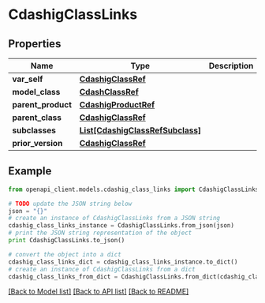 # CdashigClassLinks


## Properties
Name | Type | Description | Notes
------------ | ------------- | ------------- | -------------
**var_self** | [**CdashigClassRef**](CdashigClassRef.md) |  | [optional] 
**model_class** | [**CdashClassRef**](CdashClassRef.md) |  | [optional] 
**parent_product** | [**CdashigProductRef**](CdashigProductRef.md) |  | [optional] 
**parent_class** | [**CdashigClassRef**](CdashigClassRef.md) |  | [optional] 
**subclasses** | [**List[CdashigClassRefSubclass]**](CdashigClassRefSubclass.md) |  | [optional] 
**prior_version** | [**CdashigClassRef**](CdashigClassRef.md) |  | [optional] 

## Example

```python
from openapi_client.models.cdashig_class_links import CdashigClassLinks

# TODO update the JSON string below
json = "{}"
# create an instance of CdashigClassLinks from a JSON string
cdashig_class_links_instance = CdashigClassLinks.from_json(json)
# print the JSON string representation of the object
print CdashigClassLinks.to_json()

# convert the object into a dict
cdashig_class_links_dict = cdashig_class_links_instance.to_dict()
# create an instance of CdashigClassLinks from a dict
cdashig_class_links_from_dict = CdashigClassLinks.from_dict(cdashig_class_links_dict)
```
[[Back to Model list]](../README.md#documentation-for-models) [[Back to API list]](../README.md#documentation-for-api-endpoints) [[Back to README]](../README.md)


